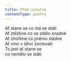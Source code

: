 ```yaml
---
title: Před usnutím
contentType: poetry
---
```


<section>

Ať stane se co má se státi  
Ať ztěžkne co se zdálo snadné  
Ať zhořkne co jinému sládne  
Ať víno v láhvi zoctovatí  
To jest ať stane se  
co nemělo se státi

</section>
